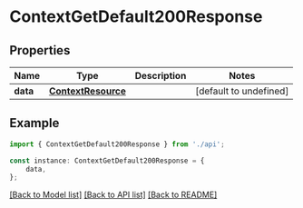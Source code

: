# ContextGetDefault200Response


## Properties

Name | Type | Description | Notes
------------ | ------------- | ------------- | -------------
**data** | [**ContextResource**](ContextResource.md) |  | [default to undefined]

## Example

```typescript
import { ContextGetDefault200Response } from './api';

const instance: ContextGetDefault200Response = {
    data,
};
```

[[Back to Model list]](../README.md#documentation-for-models) [[Back to API list]](../README.md#documentation-for-api-endpoints) [[Back to README]](../README.md)
